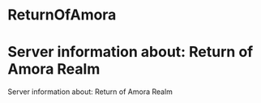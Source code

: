 # ReturnOfAmora
# Server information about: Return of Amora Realm

Server information about: Return of Amora Realm
